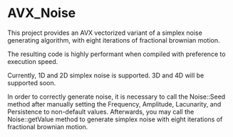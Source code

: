 # AVX_Noise

This project provides an AVX vectorized variant of a simplex noise generating
algorithm, with eight iterations of fractional brownian motion.

The resulting code is highly performant when compiled with preference to execution speed.


Currently, 1D and 2D simplex noise is supported. 3D and 4D will be supported soon.

In order to correctly generate noise, it is necessary to call the Noise::Seed
method after manually setting the Frequency, Amplitude, Lacunarity, and Persistence
to non-default values. Afterwards, you may call the Noise::getValue method to
generate simplex noise with eight iterations of fractional brownian motion.

